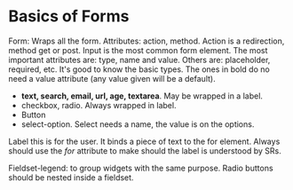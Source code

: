 # Basics of Forms

Form: Wraps all the form. Attributes: action, method. Action is a
redirection, method get or post. Input is the most common form element.
The most important attributes are: type, name and value. Others are:
placeholder, required, etc. It\'s good to know the basic types. The ones
in bold do no need a value attribute (any value given will be a
default).

-   **text, search, email, url, age, textarea**. May be wrapped in a
    label.
-   checkbox, radio. Always wrapped in label.
-   Button
-   select-option. Select needs a name, the value is on the options.

Label this is for the user. It binds a piece of text to the for element.
Always should use the *for* attribute to make should the label is
understood by SRs.

Fieldset-legend: to group widgets with the same purpose. Radio buttons
should be nested inside a fieldset.
